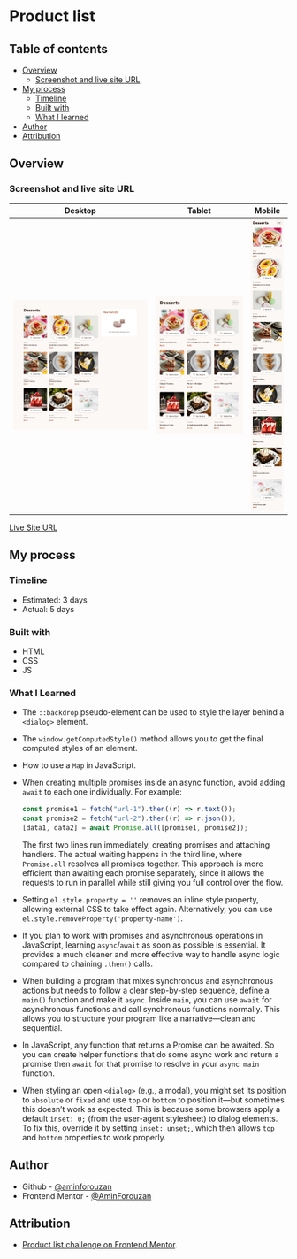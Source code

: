 # Product list

## Table of contents

- [Overview](#overview)
  - [Screenshot and live site URL](#screenshot-and-live-site-url)
- [My process](#my-process)
  - [Timeline](#timeline)
  - [Built with](#built-with)
  - [What I learned](#what-i-learned)
- [Author](#author)
- [Attribution](#attribution)

## Overview

### Screenshot and live site URL

| Desktop                              | Tablet                             | Mobile                             |
| ------------------------------------ | ---------------------------------- | ---------------------------------- |
| ![desktop](/screenshot/desktop.jpeg) | ![Tablet](/screenshot/tablet.jpeg) | ![Mobile](/screenshot/mobile.jpeg) |

[Live Site URL](https://dezerts.netlify.app)

## My process

### Timeline
- Estimated: 3 days
- Actual: 5 days

### Built with

- HTML
- CSS
- JS

### What I Learned

- The `::backdrop` pseudo-element can be used to style the layer behind a `<dialog>` element.

- The `window.getComputedStyle()` method allows you to get the final computed styles of an element.

- How to use a `Map` in JavaScript.

- When creating multiple promises inside an async function, avoid adding `await` to each one individually. For example:

  ```js
  const promise1 = fetch("url-1").then((r) => r.text());
  const promise2 = fetch("url-2").then((r) => r.json());
  [data1, data2] = await Promise.all([promise1, promise2]);
  ```

  The first two lines run immediately, creating promises and attaching handlers. The actual waiting happens in the third line, where `Promise.all` resolves all promises together.
  This approach is more efficient than awaiting each promise separately, since it allows the requests to run in parallel while still giving you full control over the flow.

- Setting `el.style.property = ''` removes an inline style property, allowing external CSS to take effect again. Alternatively, you can use `el.style.removeProperty('property-name')`.

- If you plan to work with promises and asynchronous operations in JavaScript, learning `async`/`await` as soon as possible is essential. It provides a much cleaner and more effective way to handle async logic compared to chaining `.then()` calls.

- When building a program that mixes synchronous and asynchronous actions but needs to follow a clear step-by-step sequence, define a `main()` function and make it `async`. Inside `main`, you can use `await` for asynchronous functions and call synchronous functions normally.
  This allows you to structure your program like a narrative—clean and sequential.

- In JavaScript, any function that returns a Promise can be awaited. So you can create helper functions that do some async work and return a promise then `await` for that promise to resolve in your `async main` function.

- When styling an open `<dialog>` (e.g., a modal), you might set its position to `absolute` or `fixed` and use `top` or `bottom` to position it—but sometimes this doesn’t work as expected.
  This is because some browsers apply a default `inset: 0;` (from the user-agent stylesheet) to dialog elements. To fix this, override it by setting `inset: unset;`, which then allows `top` and `bottom` properties to work properly.

## Author

- Github - [@aminforouzan](https://github.com/aminforouzan)
- Frontend Mentor - [@AminForouzan](https://www.frontendmentor.io/profile/AminForouzan)

## Attribution

- [Product list challenge on Frontend Mentor](https://www.frontendmentor.io/challenges/product-list-with-cart-5MmqLVAp_d).
